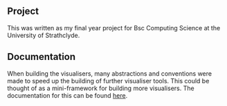 ## Project

This was written as my final year project for Bsc Computing Science at the University of Strathclyde.

## Documentation

When building the visualisers, many abstractions and conventions were made to speed up the building of further visualiser tools. This could be thought of as a mini-framework for building more visualisers. The documentation for this can be found [here](https://marklee7916.github.io/Final-Year-Project-Documentation/).
